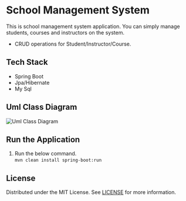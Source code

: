 # School Management System
This is school management system application. You can simply manage students, courses and instructors on the system.

- CRUD operations for Student/Instructor/Course.

## Tech Stack
- Spring Boot
- Jpa/Hibernate
- My Sql

## Uml Class Diagram
![Uml Class Diagram](http://www.plantuml.com/plantuml/png/ZL9DQyCm3BtdLvYUja8AkuOoMhhk0xensh6TtLWaPlueiZq8s_xx5ATfiYQ7dYmzFqdloLuupz47hPALuiwndGy2ZFzE66E6QyW8GMcAEjzBzANWdi2DpRcwex36kH08plMf1HW1cB67UBvLXqZCRK07Zigby_DLp6wJt-Gukm6sKD0jSY-jYJ9S8obhjNMTicD9ZM0i0mInz6Vw2kI2k99ApsQDsioj-9yZ2EbtkSMc2M5qaCIGUqiUdqvnJsrhygYvSzcZ3wUFB_DGMWClGUy1-_3uDkdYoqh1o7yU56rWnnN7wkgwK_0kdVJKP0iEEEObD4gqDRvKrOV5JxfyhFkT_9QKgMeRtrxOi5TmoQ1NGCqDsJ_px2Bpiavh4tJl6yNw-_NpShEketWIQ_XrsEHcDfjEs3HDAPomXd41iVrbdUO8f-cqORQj-eJv3nKFrpgWZ2maMP2teDKV)

## Run the Application
1. Run the below command.  
`mvn clean install spring-boot:run`

## License
Distributed under the MIT License. See [LICENSE](https://github.com/113-GittiGidiyor-Java-Spring-Bootcamp/second-homework-betul-sahin/blob/main/LICENSE) for more information.



  
